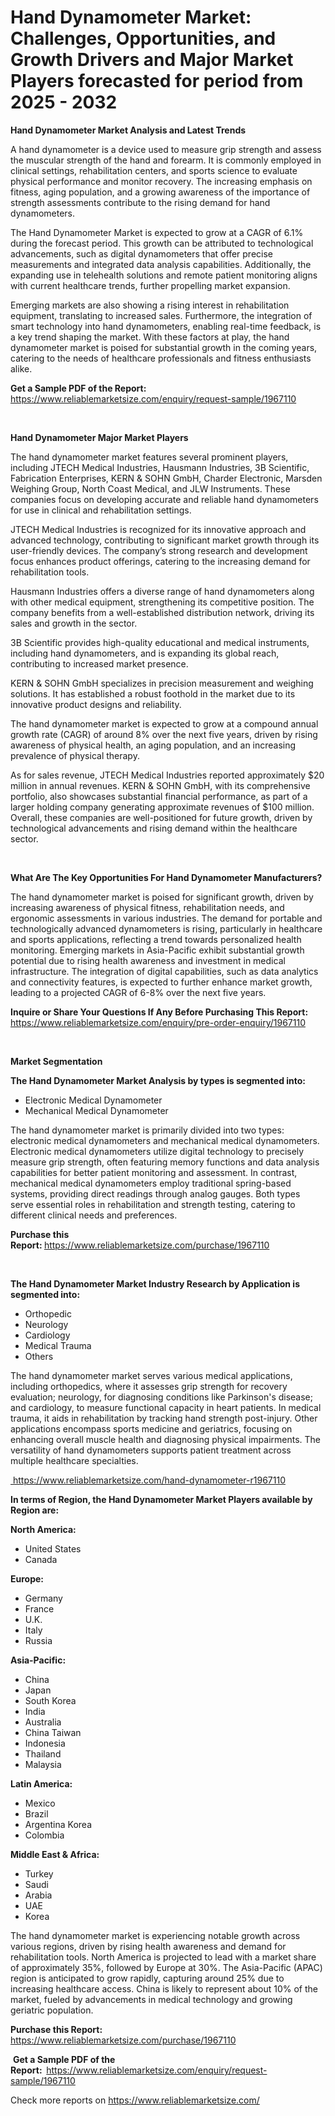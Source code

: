 <p><h1>Hand Dynamometer Market: Challenges, Opportunities, and Growth Drivers and Major Market Players forecasted for period from 2025 - 2032</h1></p><p><strong>Hand Dynamometer Market Analysis and Latest Trends</strong></p>
<p><p>A hand dynamometer is a device used to measure grip strength and assess the muscular strength of the hand and forearm. It is commonly employed in clinical settings, rehabilitation centers, and sports science to evaluate physical performance and monitor recovery. The increasing emphasis on fitness, aging population, and a growing awareness of the importance of strength assessments contribute to the rising demand for hand dynamometers.</p><p>The Hand Dynamometer Market is expected to grow at a CAGR of 6.1% during the forecast period. This growth can be attributed to technological advancements, such as digital dynamometers that offer precise measurements and integrated data analysis capabilities. Additionally, the expanding use in telehealth solutions and remote patient monitoring aligns with current healthcare trends, further propelling market expansion. </p><p>Emerging markets are also showing a rising interest in rehabilitation equipment, translating to increased sales. Furthermore, the integration of smart technology into hand dynamometers, enabling real-time feedback, is a key trend shaping the market. With these factors at play, the hand dynamometer market is poised for substantial growth in the coming years, catering to the needs of healthcare professionals and fitness enthusiasts alike.</p></p>
<p><strong>Get a Sample PDF of the Report:&nbsp;</strong> <a href="https://www.reliablemarketsize.com/enquiry/request-sample/1967110?utm_campaign=2334&utm_medium=2&utm_source=Github&utm_content=ia&utm_term=03032025&utm_id=hand-dynamometer">https://www.reliablemarketsize.com/enquiry/request-sample/1967110</a></p>
<p>&nbsp;</p>
<p><strong>Hand Dynamometer Major Market Players</strong></p>
<p><p>The hand dynamometer market features several prominent players, including JTECH Medical Industries, Hausmann Industries, 3B Scientific, Fabrication Enterprises, KERN & SOHN GmbH, Charder Electronic, Marsden Weighing Group, North Coast Medical, and JLW Instruments. These companies focus on developing accurate and reliable hand dynamometers for use in clinical and rehabilitation settings.</p><p>JTECH Medical Industries is recognized for its innovative approach and advanced technology, contributing to significant market growth through its user-friendly devices. The company’s strong research and development focus enhances product offerings, catering to the increasing demand for rehabilitation tools.</p><p>Hausmann Industries offers a diverse range of hand dynamometers along with other medical equipment, strengthening its competitive position. The company benefits from a well-established distribution network, driving its sales and growth in the sector.</p><p>3B Scientific provides high-quality educational and medical instruments, including hand dynamometers, and is expanding its global reach, contributing to increased market presence. </p><p>KERN & SOHN GmbH specializes in precision measurement and weighing solutions. It has established a robust foothold in the market due to its innovative product designs and reliability.</p><p>The hand dynamometer market is expected to grow at a compound annual growth rate (CAGR) of around 8% over the next five years, driven by rising awareness of physical health, an aging population, and an increasing prevalence of physical therapy. </p><p>As for sales revenue, JTECH Medical Industries reported approximately $20 million in annual revenues. KERN & SOHN GmbH, with its comprehensive portfolio, also showcases substantial financial performance, as part of a larger holding company generating approximate revenues of $100 million. Overall, these companies are well-positioned for future growth, driven by technological advancements and rising demand within the healthcare sector.</p></p>
<p>&nbsp;</p>
<p><strong>What Are The Key Opportunities For Hand Dynamometer Manufacturers?</strong></p>
<p><p>The hand dynamometer market is poised for significant growth, driven by increasing awareness of physical fitness, rehabilitation needs, and ergonomic assessments in various industries. The demand for portable and technologically advanced dynamometers is rising, particularly in healthcare and sports applications, reflecting a trend towards personalized health monitoring. Emerging markets in Asia-Pacific exhibit substantial growth potential due to rising health awareness and investment in medical infrastructure. The integration of digital capabilities, such as data analytics and connectivity features, is expected to further enhance market growth, leading to a projected CAGR of 6-8% over the next five years.</p></p>
<p><strong>Inquire or Share Your Questions If Any Before Purchasing This Report:</strong> <a href="https://www.reliablemarketsize.com/enquiry/pre-order-enquiry/1967110?utm_campaign=2334&utm_medium=2&utm_source=Github&utm_content=ia&utm_term=03032025&utm_id=hand-dynamometer">https://www.reliablemarketsize.com/enquiry/pre-order-enquiry/1967110</a></p>
<p>&nbsp;</p>
<p><strong>Market Segmentation</strong></p>
<p><strong>The Hand Dynamometer Market Analysis by types is segmented into:</strong></p>
<p><ul><li>Electronic Medical Dynamometer</li><li>Mechanical Medical Dynamometer</li></ul></p>
<p><p>The hand dynamometer market is primarily divided into two types: electronic medical dynamometers and mechanical medical dynamometers. Electronic medical dynamometers utilize digital technology to precisely measure grip strength, often featuring memory functions and data analysis capabilities for better patient monitoring and assessment. In contrast, mechanical medical dynamometers employ traditional spring-based systems, providing direct readings through analog gauges. Both types serve essential roles in rehabilitation and strength testing, catering to different clinical needs and preferences.</p></p>
<p><strong>Purchase this Report:&nbsp;</strong><a href="https://www.reliablemarketsize.com/purchase/1967110?utm_campaign=2334&utm_medium=2&utm_source=Github&utm_content=ia&utm_term=03032025&utm_id=hand-dynamometer">https://www.reliablemarketsize.com/purchase/1967110</a></p>
<p>&nbsp;</p>
<p><strong>The Hand Dynamometer Market Industry Research by Application is segmented into:</strong></p>
<p><ul><li>Orthopedic</li><li>Neurology</li><li>Cardiology</li><li>Medical Trauma</li><li>Others</li></ul></p>
<p><p>The hand dynamometer market serves various medical applications, including orthopedics, where it assesses grip strength for recovery evaluation; neurology, for diagnosing conditions like Parkinson's disease; and cardiology, to measure functional capacity in heart patients. In medical trauma, it aids in rehabilitation by tracking hand strength post-injury. Other applications encompass sports medicine and geriatrics, focusing on enhancing overall muscle health and diagnosing physical impairments. The versatility of hand dynamometers supports patient treatment across multiple healthcare specialties.</p></p>
<p><a href="https://www.reliablemarketsize.com/hand-dynamometer-r1967110?utm_campaign=2334&utm_medium=2&utm_source=Github&utm_content=ia&utm_term=03032025&utm_id=hand-dynamometer">&nbsp;https://www.reliablemarketsize.com/hand-dynamometer-r1967110</a></p>
<p><strong>In terms of Region, the Hand Dynamometer Market Players available by Region are:</strong></p>
<p>
    <p> <strong> North America: </strong>
        <ul>
            <li>United States</li>
            <li>Canada</li>
        </ul>
        </p> 
    <p> <strong> Europe: </strong>
        <ul>
            <li>Germany</li>
            <li>France</li>
            <li>U.K.</li>
            <li>Italy</li>
            <li>Russia</li>
        </ul>
        </p> 
    <p> <strong> Asia-Pacific: </strong>
        <ul>
            <li>China</li>
            <li>Japan</li>
            <li>South Korea</li>
            <li>India</li>
            <li>Australia</li>
            <li>China Taiwan</li>
            <li>Indonesia</li>
            <li>Thailand</li>
            <li>Malaysia</li>
        </ul>
        </p> 
    <p> <strong> Latin America: </strong>
        <ul>
            <li>Mexico</li>
            <li>Brazil</li>
            <li>Argentina Korea</li>
            <li>Colombia</li>
        </ul>
        </p> 
    <p> <strong> Middle East & Africa: </strong>
        <ul>
            <li>Turkey</li>
            <li>Saudi</li>
            <li>Arabia</li>
            <li>UAE</li>
            <li>Korea</li>
        </ul>
    </p>
    </p>
<p><p>The hand dynamometer market is experiencing notable growth across various regions, driven by rising health awareness and demand for rehabilitation tools. North America is projected to lead with a market share of approximately 35%, followed by Europe at 30%. The Asia-Pacific (APAC) region is anticipated to grow rapidly, capturing around 25% due to increasing healthcare access. China is likely to represent about 10% of the market, fueled by advancements in medical technology and growing geriatric population.</p></p>
<p><strong>Purchase this Report: </strong><a href="https://www.reliablemarketsize.com/purchase/1967110?utm_campaign=2334&utm_medium=2&utm_source=Github&utm_content=ia&utm_term=03032025&utm_id=hand-dynamometer">https://www.reliablemarketsize.com/purchase/1967110</a></p>
<p>&nbsp;<strong>Get a Sample PDF of the Report:&nbsp;&nbsp;</strong><a href="https://www.reliablemarketsize.com/enquiry/request-sample/1967110?utm_campaign=2334&utm_medium=2&utm_source=Github&utm_content=ia&utm_term=03032025&utm_id=hand-dynamometer">https://www.reliablemarketsize.com/enquiry/request-sample/1967110</a></p>
<p><strong></strong></p>
<p>Check more reports on <a href="https://www.reliablemarketsize.com/?utm_campaign=2334&utm_medium=2&utm_source=Github&utm_content=ia&utm_term=03032025&utm_id=hand-dynamometer">https://www.reliablemarketsize.com/</a></p>